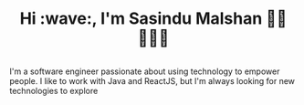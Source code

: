 <h1 align="center">Hi :wave:, I'm Sasindu Malshan 👋🏾 👩🏾‍💻</h1>
<img src="https://github.com/sasindumalshan/sasindumalshan/assets/109432637/042b67e8-80c5-4cc1-b9e0-be7eaa037b2e" alt="">
<p>I'm a software engineer passionate about using technology to empower people. I like to work with Java and ReactJS, but I'm always looking for new technologies to explore</p>
